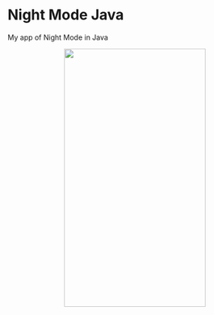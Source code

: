 # Night Mode Java
My app of Night Mode in Java

<div align="center"><img src="https://imgur.com/0cJEtVN.gif" width="280" height="510" align="middle"/></div>
